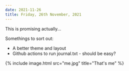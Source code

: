 ```yaml
---
date: 2021-11-26
title: Friday, 26th November, 2021
---
```



This is promising actually...

Somethings to sort out:

* A better theme and layout
* Github actions to run journal.txt - should be easy?

{% include image.html src="me.jpg" title="That's me" %}

